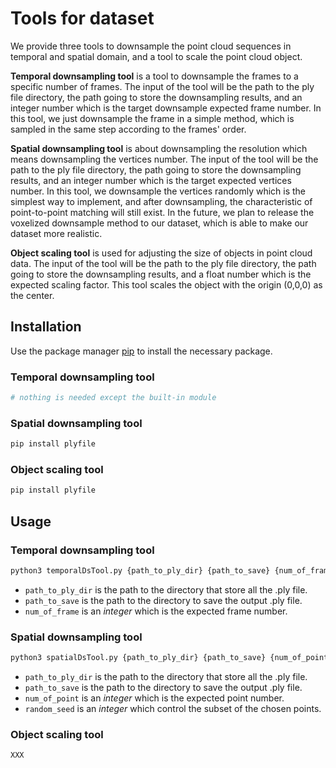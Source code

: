 # Tools for dataset

We provide three tools to downsample the point cloud sequences in temporal and spatial domain, and a tool to scale the point cloud object.

**Temporal downsampling tool** is a tool to downsample the frames to a specific number of frames. 
The input of the tool will be the path to the ply file directory, the path going to store the downsampling results, and an integer number which is the target downsample expected frame number. 
In this tool, we just downsample the frame in a simple method, which is sampled in the same step according to the frames' order.

**Spatial downsampling tool** is about downsampling the resolution which means downsampling the vertices number. 
The input of the tool will be the path to the ply file directory, the path going to store the downsampling results, and an integer number which is the target expected vertices number. 
In this tool, we downsample the vertices randomly which is the simplest way to implement, and after downsampling, the characteristic of point-to-point matching will still exist. 
In the future, we plan to release the voxelized downsample method to our dataset, which is able to make our dataset more realistic.

**Object scaling tool** is used for adjusting the size of objects in point cloud data. 
The input of the tool will be the path to the ply file directory, the path going to store the downsampling results, and a float number which is the expected scaling factor.
This tool scales the object with the origin (0,0,0) as the center.

## Installation

Use the package manager [pip](https://pip.pypa.io/en/stable/) to install the necessary package.

### Temporal downsampling tool
```bash
# nothing is needed except the built-in module
```

### Spatial downsampling tool
```bash
pip install plyfile
```

### Object scaling tool
```bash
pip install plyfile
```

## Usage

### Temporal downsampling tool
```bash
python3 temporalDsTool.py {path_to_ply_dir} {path_to_save} {num_of_frame}
```
- `path_to_ply_dir` is the path to the directory that store all the .ply file.
- `path_to_save` is the path to the directory to save the output .ply file.
- `num_of_frame` is an *integer* which is the expected frame number.


### Spatial downsampling tool
```bash
python3 spatialDsTool.py {path_to_ply_dir} {path_to_save} {num_of_point} {random_seed}
```

- `path_to_ply_dir` is the path to the directory that store all the .ply file.
- `path_to_save` is the path to the directory to save the output .ply file.
- `num_of_point` is an *integer* which is the expected point number.
- `random_seed` is an *integer* which control the subset of the chosen points. 

### Object scaling tool
```bash
XXX
```